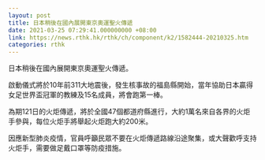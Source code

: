 ```yaml
---
layout: post
title: 日本稍後在國內展開東京奧運聖火傳遞
date: 2021-03-25 07:29:41.000000000 +08:00
link: https://news.rthk.hk/rthk/ch/component/k2/1582444-20210325.htm
categories: rthk
---
```


日本稍後在國內展開東京奧運聖火傳遞。

啟動儀式將於10年前311大地震後，發生核事故的福島縣開始，當年協助日本贏得女足世界盃冠軍的教練及15名成員，將會跑第一棒。

為期121日的火炬傳遞，將於全國47個都道府縣進行，大約1萬名來自各界的火炬手參與，每位火炬手將舉起火炬跑大約200米。

因應新型肺炎疫情，官員呼籲民眾不要在火炬傳遞路線沿途聚集，或大聲歡呼支持火炬手，需要做足戴口罩等防疫措施。

